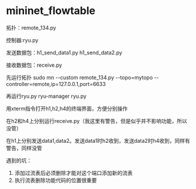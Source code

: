 # mininet_flowtable

拓扑：remote_134.py

控制器:ryu.py

发送数据包：h1_send_data1.py h1_send_data2.py

接收数据包：receive.py


先运行拓扑
sudo mn --custom remote_134.py --topo=mytopo --controller=remote,ip=127.0.0.1,port=6633

再运行ryu.py
ryu-manager ryu.py

用xterm指令打开h1,h2,h4的终端界面，方便分别操作

在h2和h4上分别运行receive.py（我这里有警告，但是似乎并不影响功能，所以没管）

在h1上分别发送data1,data2。发送data1时h2收到，发送data2时h4收到，同样有警告，同样没管


遇到的坑：
1.	添加过流表后必须删除才能对这个端口添加新的流表
2.	执行流表删除功能代码的位置很重要
